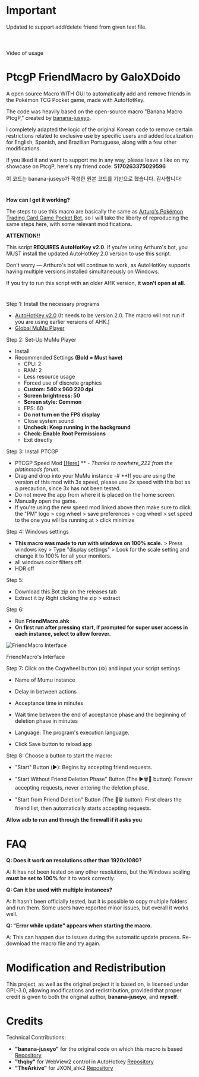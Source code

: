 # Important

Updated to support add/delete friend from given text file.

#


<img align="center"></img>

Video of usage

# PtcgP FriendMacro by GaloXDoido
A open source Macro WITH GUI to automatically add and remove friends in the Pokémon TCG Pocket game, made with AutoHotKey.

The code was heavily based on the open-source macro "Banana Macro PtcgP," created by [banana-juseyo](https://github.com/banana-juseyo/Banana-Macro-PtcgP).

I completely adapted the logic of the original Korean code to remove certain restrictions related to exclusive use by specific users and added localization for English, Spanish, and Brazilian Portuguese, along with a few other modifications.

If you liked it and want to support me in any way, please leave a like on my showcase on PtcgP, here's my friend code:  __5170263375029596__

이 코드는 banana-juseyo가 작성한 원본 코드를 기반으로 했습니다. 감사합니다!


#
**__How can I get it working?__**

The steps to use this macro are basically the same as [Arturo's Pokémon Trading Card Game Pocket Bot](https://github.com/Arturo-1212/PTCGPB), so I will take the liberty of reproducing the same steps here, with some relevant modifications.

__ATTENTION!!__

This script __REQUIRES AutoHotKey v2.0__. If you're using Arthuro's bot, you MUST install the updated AutoHotKey 2.0 version to use this script.

Don't worry — Arthuro's bot will continue to work, as AutoHotKey supports having multiple versions installed simultaneously on Windows.

If you try to run this script with an older AHK version, __it won't open at all__.

#

Step 1: Install the necessary programs
- [AutoHotKey v2.0](https://www.autohotkey.com/download/ahk-v2.exe) (It needs to be version 2.0. The macro will not run if you are using earlier versions of AHK.)
- [Global MuMu Player](https://adl.easebar.com/d/g/mumu/c/mumuglobal?type=pc&direct=1)

Step 2: Set-Up MuMu Player
- Install
- Recommended Settings **(Bold = Must have)**
  - CPU: 2
  - RAM: 2
  - Less resource usage
  - Forced use of discrete graphics
  - **Custom: 540 x 960 220 dpi**
  - **Screen brightness: 50**
  - **Screen style: Common**
  - FPS: 60
  - **Do not turn on the FPS display**
  - Close system sound
  - **Uncheck: Keep running in the background**
  - **Check: Enable Root Permissions**
  - Exit directly

Step 3: Install PTCGP
 - PTCGP Speed Mod [[Here]](https://modsfire.com/y6p37S9f7n2fD38) ** - *Thanks to nowhere_222 from the platinmods forum.*
- Drag and drop into your MuMu instance
  -# **If you are using the version of this mod with 3x speed, please use 2x speed with this bot as a precaution, since 3x has not been tested.
- Do not move the app from where it is placed on the home screen.
- Manually open the game.
- If you're using the new speed mod linked above then make sure to click the "PM" logo > cog wheel > save preferences > cog wheel > set speed to the one you will be running at > click minimize

Step 4: Windows settings
- **This macro was made to run with windows on 100% scale.** > Press windows key > Type "display settings" > Look for the scale setting and change it to 100% for all your monitors.
- all windows color filters off
- HDR off

Step 5: 
- Download this Bot zip on the releases tab
- Extract it by Right clicking the zip > extract

Step 6: 
- Run __FriendMacro.ahk__
- **On first run after pressing start, if prompted for super user access in each instance, select to allow forever.**


![FriendMacro Interface](https://github.com/user-attachments/assets/9e0d72a9-1296-4b46-b6e4-ac4077c17891)


FriendMacro's Interface

Step 7: Click on the Cogwheel button (⚙) and input your script settings
- Name of Mumu instance
- Delay in between actions
- Acceptance time in minutes
- Wait time between the end of acceptance phase and the beginning of deletion phase in minutes
- Language: The program's execution language.
  
- Click Save button to reload app

Step 8: Choose a button to start the macro:

- "Start" Button (▶️): Begins by accepting friend requests.

- "Start Without Friend Deletion Phase" Button (The ▶️🗑️🚫 button): Forever accepting requests, never entering the deletion phase.

- "Start from Friend Deletion" Button (The 👥🗑️ button): First clears the friend list, then automatically starts accepting requests.
  
 **Allow adb to run and through the firewall if it asks you**


# FAQ

__Q: Does it work on resolutions other than 1920x1080?__

A: It has not been tested on any other resolutions, but the Windows scaling __must be set to 100%__ for it to work correctly.

__Q: Can it be used with multiple instances?__

A: It hasn't been officially tested, but it is possible to copy multiple folders and run them. Some users have reported minor issues, but overall it works well.

__Q: "Error while update" appears when starting the macro.__

A: This can happen due to issues during the automatic update process. Re-download the macro file and try again.


# Modification and Redistribution

This project, as well as the original project it is based on, is licensed under GPL-3.0, allowing modifications and redistribution, provided that proper credit is given to both the original author, __banana-juseyo__, and __myself__.

# Credits

Technical Contributions:

 - __"banana-juseyo"__ for the original code on which this macro is based
    [Repository](https://github.com/banana-juseyo/Banana-Macro-PtcgP)
 - __"thqby"__ for WebView2 control in AutoHotkey
    [Repository](https://github.com/thqby/ahk2_lib)
 - __"TheArkive"__ for JXON_ahk2
    [Repository](https://github.com/TheArkive/JXON_ahk2)
